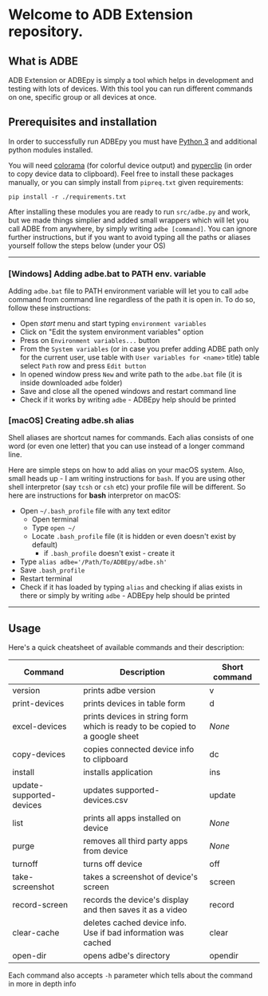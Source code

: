# Welcome to ADB Extension repository. 

## What is ADBE

ADB Extension or ADBEpy is simply a tool which helps in development and testing with lots of devices. With this tool you can run different commands on one, specific group or all devices at once.

## Prerequisites and installation

In order to successfully run ADBEpy you must have [Python 3](https://www.python.org/downloads/) and additional python modules installed.

You will need [colorama](https://pypi.org/project/colorama/) (for colorful device output) and [pyperclip](https://pypi.org/project/pyperclip/) (in order to copy device data to clipboard). Feel free to install these packages manually, or you can simply install from `pipreq.txt` given requirements:
```
pip install -r ./requirements.txt
```
After installing these modules you are ready to run `src/adbe.py` and work, but we made things simplier and added small wrappers which will let you call ADBE from anywhere, by simply writing `adbe [command]`. You can ignore further instructions, but if you want to avoid typing all the paths or aliases yourself follow the steps below (under your OS)

<hr />

### [Windows] Adding adbe.bat to PATH env. variable

Adding `adbe.bat` file to PATH environment variable will let you to call `adbe` command from command line regardless of the path it is open in. To do so, follow these instructions:

* Open _start_ menu and start typing `environment variables`
* Click on "Edit the system environment variables" option
* Press on `Environment variables...` button
* From the `System variables` (or in case you prefer adding ADBE path only for the current user, use table with `User variables for <name>` title) table select `Path` row and press `Edit button`
* In opened window press `New` and write path to the `adbe.bat` file (it is inside downloaded `adbe` folder)
* Save and close all the opened windows and restart command line
* Check if it works by writing `adbe` - ADBEpy help should be printed

### [macOS] Creating adbe.sh alias

Shell aliases are shortcut names for commands. Each alias consists of one word (or even one letter) that you can use instead of a longer command line. 

Here are simple steps on how to add alias on your macOS system. Also, small heads up - I am writing instructions for `bash`. If you are using other shell interpretor (say `tcsh` or `csh` etc) your profile file will be different. So here are instructions for **bash** interpretor on macOS:

* Open `~/.bash_profile` file with any text editor
  * Open terminal
  * Type `open ~/` 
  * Locate `.bash_profile` file (it is hidden or even doesn't exist by default)
    * if `.bash_profile` doesn't exist - create it
* Type `alias adbe='/Path/To/ADBEpy/adbe.sh'`
* Save `.bash_profile`
* Restart terminal
* Check if it has loaded by typing `alias` and checking if alias exists in there or simply by writing `adbe` - ADBEpy help should be printed

<hr />

## Usage

Here's a quick cheatsheet of available commands and their description:

| Command | Description | Short command |
| -------------------------- | -------------------------- | -------------------------- |
| version | prints adbe version | v |
| print-devices | prints devices in table form | d |
| excel-devices | prints devices in string form which is ready to be copied to a google sheet | _None_ |
| copy-devices | copies connected device info to clipboard | dc |
| install | installs application | ins |
| update-supported-devices | updates supported-devices.csv | update |
| list | prints all apps installed on device | _None_ |
| purge | removes all third party apps from device | _None_ |
| turnoff | turns off device | off |
| take-screenshot | takes a screenshot of device's screen | screen |
| record-screen | records the device's display and then saves it as a video | record |
| clear-cache | deletes cached device info. Use if bad information was cached | clear |
| open-dir| opens adbe's directory | opendir |

Each command also accepts `-h` parameter which tells about the command in more in depth info
